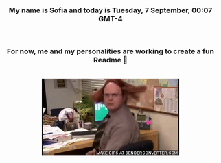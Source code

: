 


<div align="center">
<h3 >My name is Sofia and today is Tuesday, 7 September, 00:07 GMT-4</h3><br>
<h3 >For now, me and my personalities are working to create a fun Readme 👋
</h3><br>
<img src='img/dwight.gif' alt='working...'/>
</div>
